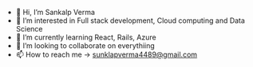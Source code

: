 - 👋 Hi, I’m Sankalp Verma
- 👀 I’m interested in Full stack development, Cloud computing and Data Science
- 🌱 I’m currently learning React, Rails, Azure
- 💞️ I’m looking to collaborate on everythiing
- 📫 How to reach me -> sunklapverma4489@gmail.com

<!---
sanki4489/sanki4489 is a ✨ special ✨ repository because its `README.md` (this file) appears on your GitHub profile.
You can click the Preview link to take a look at your changes.
--->
